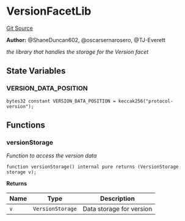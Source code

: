 # VersionFacetLib
[Git Source](https://github.com/thrackle-io/tron/blob/4f1430717249c90fcbde9d9572fe2ac92dc2c5d4/src/protocol/diamond/VersionFacetLib.sol)

**Author:**
@ShaneDuncan602, @oscarsernarosero, @TJ-Everett

*the library that handles the storage for the Version facet*


## State Variables
### VERSION_DATA_POSITION

```solidity
bytes32 constant VERSION_DATA_POSITION = keccak256("protocol-version");
```


## Functions
### versionStorage

*Function to access the version data*


```solidity
function versionStorage() internal pure returns (VersionStorage storage v);
```
**Returns**

|Name|Type|Description|
|----|----|-----------|
|`v`|`VersionStorage`|Data storage for version|


